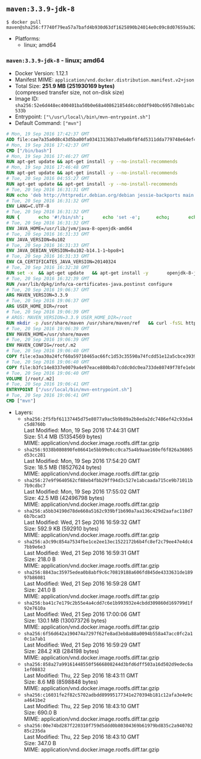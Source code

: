 ## `maven:3.3.9-jdk-8`

```console
$ docker pull maven@sha256:f7740f79ea57a7bafd4b930d63df1625890b24014e0c09c8d07659a362055f73
```

-	Platforms:
	-	linux; amd64

### `maven:3.3.9-jdk-8` - linux; amd64

-	Docker Version: 1.12.1
-	Manifest MIME: `application/vnd.docker.distribution.manifest.v2+json`
-	Total Size: **251.9 MB (251930169 bytes)**  
	(compressed transfer size, not on-disk size)
-	Image ID: `sha256:52e6d448ec400401ba50b0e68a408621854d4cc0ddf940bc6957d8eb1abc533b`
-	Entrypoint: `["\/usr\/local\/bin\/mvn-entrypoint.sh"]`
-	Default Command: `["mvn"]`

```dockerfile
# Mon, 19 Sep 2016 17:42:37 GMT
ADD file:cae7a35a0d8c43d5ba00fa03413136b37e0a0bf8f4d5311dda779748e64ef425 in / 
# Mon, 19 Sep 2016 17:42:37 GMT
CMD ["/bin/bash"]
# Mon, 19 Sep 2016 17:46:27 GMT
RUN apt-get update && apt-get install -y --no-install-recommends 		ca-certificates 		curl 		wget 	&& rm -rf /var/lib/apt/lists/*
# Mon, 19 Sep 2016 17:46:48 GMT
RUN apt-get update && apt-get install -y --no-install-recommends 		bzr 		git 		mercurial 		openssh-client 		subversion 				procps 	&& rm -rf /var/lib/apt/lists/*
# Tue, 20 Sep 2016 04:55:27 GMT
RUN apt-get update && apt-get install -y --no-install-recommends 		bzip2 		unzip 		xz-utils 	&& rm -rf /var/lib/apt/lists/*
# Tue, 20 Sep 2016 16:31:31 GMT
RUN echo 'deb http://httpredir.debian.org/debian jessie-backports main' > /etc/apt/sources.list.d/jessie-backports.list
# Tue, 20 Sep 2016 16:31:32 GMT
ENV LANG=C.UTF-8
# Tue, 20 Sep 2016 16:31:32 GMT
RUN { 		echo '#!/bin/sh'; 		echo 'set -e'; 		echo; 		echo 'dirname "$(dirname "$(readlink -f "$(which javac || which java)")")"'; 	} > /usr/local/bin/docker-java-home 	&& chmod +x /usr/local/bin/docker-java-home
# Tue, 20 Sep 2016 16:31:32 GMT
ENV JAVA_HOME=/usr/lib/jvm/java-8-openjdk-amd64
# Tue, 20 Sep 2016 16:31:33 GMT
ENV JAVA_VERSION=8u102
# Tue, 20 Sep 2016 16:31:33 GMT
ENV JAVA_DEBIAN_VERSION=8u102-b14.1-1~bpo8+1
# Tue, 20 Sep 2016 16:31:33 GMT
ENV CA_CERTIFICATES_JAVA_VERSION=20140324
# Tue, 20 Sep 2016 16:32:38 GMT
RUN set -x 	&& apt-get update 	&& apt-get install -y 		openjdk-8-jdk="$JAVA_DEBIAN_VERSION" 		ca-certificates-java="$CA_CERTIFICATES_JAVA_VERSION" 	&& rm -rf /var/lib/apt/lists/* 	&& [ "$JAVA_HOME" = "$(docker-java-home)" ]
# Tue, 20 Sep 2016 16:32:39 GMT
RUN /var/lib/dpkg/info/ca-certificates-java.postinst configure
# Tue, 20 Sep 2016 19:06:37 GMT
ARG MAVEN_VERSION=3.3.9
# Tue, 20 Sep 2016 19:06:37 GMT
ARG USER_HOME_DIR=/root
# Tue, 20 Sep 2016 19:06:39 GMT
# ARGS: MAVEN_VERSION=3.3.9 USER_HOME_DIR=/root
RUN mkdir -p /usr/share/maven /usr/share/maven/ref   && curl -fsSL http://apache.osuosl.org/maven/maven-3/$MAVEN_VERSION/binaries/apache-maven-$MAVEN_VERSION-bin.tar.gz     | tar -xzC /usr/share/maven --strip-components=1   && ln -s /usr/share/maven/bin/mvn /usr/bin/mvn
# Tue, 20 Sep 2016 19:06:39 GMT
ENV MAVEN_HOME=/usr/share/maven
# Tue, 20 Sep 2016 19:06:39 GMT
ENV MAVEN_CONFIG=/root/.m2
# Tue, 20 Sep 2016 19:06:40 GMT
COPY file:e3aa30a24fcf60a59710465ac66fc1d53c35590a74fcdd51e12a5cbce393904b in /usr/local/bin/mvn-entrypoint.sh 
# Tue, 20 Sep 2016 19:06:40 GMT
COPY file:b3fc14e8337e0079a4e97eace880b4b7cddc0dc0ea733de80749f78fe1eb089a in /usr/share/maven/ref/ 
# Tue, 20 Sep 2016 19:06:40 GMT
VOLUME [/root/.m2]
# Tue, 20 Sep 2016 19:06:41 GMT
ENTRYPOINT ["/usr/local/bin/mvn-entrypoint.sh"]
# Tue, 20 Sep 2016 19:06:41 GMT
CMD ["mvn"]
```

-	Layers:
	-	`sha256:2f5fbf61137445d75e8077a9ac5b9b89a2b8eda2dc7486ef42c93da4c5d8760b`  
		Last Modified: Mon, 19 Sep 2016 17:44:31 GMT  
		Size: 51.4 MB (51354569 bytes)  
		MIME: application/vnd.docker.image.rootfs.diff.tar.gzip
	-	`sha256:9338b080890fe86641e5bb99e8cc0ca75a4b9aae160ef6f826a36865d53cc281`  
		Last Modified: Mon, 19 Sep 2016 17:54:20 GMT  
		Size: 18.5 MB (18527624 bytes)  
		MIME: application/vnd.docker.image.rootfs.diff.tar.gzip
	-	`sha256:27e9f9640562cf88eb4fbb29ff94d3c527e1abcaada715ce9b71011b7b9cdbc7`  
		Last Modified: Mon, 19 Sep 2016 17:55:02 GMT  
		Size: 42.5 MB (42496798 bytes)  
		MIME: application/vnd.docker.image.rootfs.diff.tar.gzip
	-	`sha256:a5bb34190d78de660a5162c939bf1b690a7aa136c429d2aafac110d76b7bcad3`  
		Last Modified: Wed, 21 Sep 2016 16:59:32 GMT  
		Size: 592.9 KB (592910 bytes)  
		MIME: application/vnd.docker.image.rootfs.diff.tar.gzip
	-	`sha256:a3c99c854a7534fbe1ce2ee13ec1522172b6b4fc8ef2c79ee47e4dc47bb9e6e3`  
		Last Modified: Wed, 21 Sep 2016 16:59:31 GMT  
		Size: 218.0 B  
		MIME: application/vnd.docker.image.rootfs.diff.tar.gzip
	-	`sha256:8843ac35975edea0b8abf9c6c70819188a606fd845de4333631de18997b86081`  
		Last Modified: Wed, 21 Sep 2016 16:59:28 GMT  
		Size: 241.0 B  
		MIME: application/vnd.docker.image.rootfs.diff.tar.gzip
	-	`sha256:ba41c7e179c2b55e4a4cdd7c6e1b993932e4cbdd309860d169799d1f92e7610a`  
		Last Modified: Wed, 21 Sep 2016 17:00:06 GMT  
		Size: 130.1 MB (130073726 bytes)  
		MIME: application/vnd.docker.image.rootfs.diff.tar.gzip
	-	`sha256:6f56d642a190474a7297f62fe8ad3eb8a88a0094b558a47acc0fc2a10c1a7ab1`  
		Last Modified: Wed, 21 Sep 2016 16:59:29 GMT  
		Size: 284.2 KB (284198 bytes)  
		MIME: application/vnd.docker.image.rootfs.diff.tar.gzip
	-	`sha256:858a27a99161448550f5666808244d3bfd6dff503a16d502d9edec6a1ef08832`  
		Last Modified: Thu, 22 Sep 2016 18:43:11 GMT  
		Size: 8.6 MB (8598848 bytes)  
		MIME: application/vnd.docker.image.rootfs.diff.tar.gzip
	-	`sha256:c16031fe2f82c5702adbdd89995177341e270394b181c12afa3e4e9ca4641be2`  
		Last Modified: Thu, 22 Sep 2016 18:43:10 GMT  
		Size: 690.0 B  
		MIME: application/vnd.docker.image.rootfs.diff.tar.gzip
	-	`sha256:00e74bd287f220310f759d5ddd0b80304369b61979bd835c2a94070285c235da`  
		Last Modified: Thu, 22 Sep 2016 18:43:10 GMT  
		Size: 347.0 B  
		MIME: application/vnd.docker.image.rootfs.diff.tar.gzip
